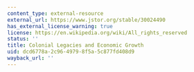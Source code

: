 ```yaml
---
content_type: external-resource
external_url: https://www.jstor.org/stable/30024490
has_external_license_warning: true
license: https://en.wikipedia.org/wiki/All_rights_reserved
status: ''
title: Colonial Legacies and Economic Growth
uid: dcd6778a-2c96-4979-8f5a-5c877fd408d9
wayback_url: ''
---
```

